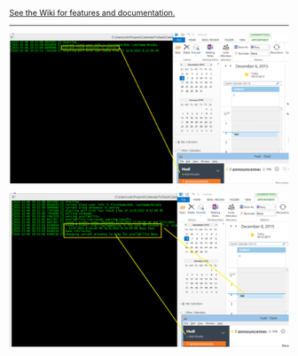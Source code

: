 [See the Wiki for features and documentation.](https://github.com/robhruska/CalendarToSlack/wiki)

-----


![active](docs/calendar-to-slack-active.png)

![away](docs/calendar-to-slack-away.png)
